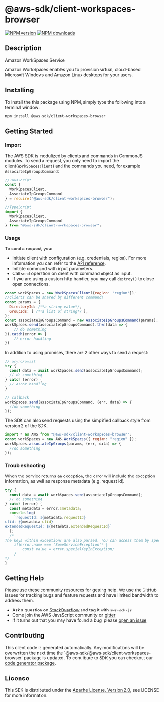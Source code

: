 # @aws-sdk/client-workspaces-browser

[![NPM version](https://img.shields.io/npm/v/@aws-sdk/client-workspaces-browser/preview.svg)](https://www.npmjs.com/package/@aws-sdk/client-workspaces-browser)
[![NPM downloads](https://img.shields.io/npm/dm/@aws-sdk/client-workspaces-browser.svg)](https://www.npmjs.com/package/@aws-sdk/client-workspaces-browser)

## Description

<fullname>Amazon WorkSpaces Service</fullname> <p>Amazon WorkSpaces enables you to provision virtual, cloud-based Microsoft Windows and Amazon Linux desktops for your users.</p>

## Installing

To install the this package using NPM, simply type the following into a terminal window:

```
npm install @aws-sdk/client-workspaces-browser
```

## Getting Started

### Import

The AWS SDK is modulized by clients and commands in CommonJS modules. To send a request, you only need to import the client(`WorkSpacesClient`) and the commands you need, for example `AssociateIpGroupsCommand`:

```javascript
//JavaScript
const {
  WorkSpacesClient,
  AssociateIpGroupsCommand
} = require("@aws-sdk/client-workspaces-browser");
```

```javascript
//TypeScript
import {
  WorkSpacesClient,
  AssociateIpGroupsCommand
} from "@aws-sdk/client-workspaces-browser";
```

### Usage

To send a request, you:

- Initiate client with configuration (e.g. credentials, region). For more information you can refer to the [API reference][].
- Initiate command with input parameters.
- Call `send` operation on client with command object as input.
- If you are using a custom http handler, you may call `destroy()` to close open connections.

```javascript
const workSpaces = new WorkSpacesClient({region: 'region'});
//clients can be shared by different commands
const params = {
  DirectoryId: /**a string value*/,
  GroupIds: [ /**a list of string*/ ],
};
const associateIpGroupsCommand = new AssociateIpGroupsCommand(params);
workSpaces.send(associateIpGroupsCommand).then(data => {
    // do something
}).catch(error => {
    // error handling
})
```

In addition to using promises, there are 2 other ways to send a request:

```javascript
// async/await
try {
  const data = await workSpaces.send(associateIpGroupsCommand);
  // do something
} catch (error) {
  // error handling
}
```

```javascript
// callback
workSpaces.send(associateIpGroupsCommand, (err, data) => {
  //do something
});
```

The SDK can also send requests using the simplified callback style from version 2 of the SDK.

```javascript
import * as AWS from "@aws-sdk/client-workspaces-browser";
const workSpaces = new AWS.WorkSpaces({ region: "region" });
workSpaces.associateIpGroups(params, (err, data) => {
  //do something
});
```

### Troubleshooting

When the service returns an exception, the error will include the exception information, as well as response metadata (e.g. request id).

```javascript
try {
  const data = await workSpaces.send(associateIpGroupsCommand);
  // do something
} catch (error) {
  const metadata = error.$metadata;
  console.log(
    `requestId: ${metadata.requestId}
cfId: ${metadata.cfId}
extendedRequestId: ${metadata.extendedRequestId}`
  );
  /*
The keys within exceptions are also parsed. You can access them by specifying exception names:
    if(error.name === 'SomeServiceException') {
        const value = error.specialKeyInException;
    }
*/
}
```

## Getting Help

Please use these community resources for getting help. We use the GitHub issues for tracking bugs and feature requests and have limited bandwidth to address them.

- Ask a question on [StackOverflow](https://stackoverflow.com/questions/tagged/aws-sdk-js) and tag it with `aws-sdk-js`
- Come join the AWS JavaScript community on [gitter](https://gitter.im/aws/aws-sdk-js-v3)
- If it turns out that you may have found a bug, please [open an issue](https://github.com/aws/aws-sdk-js-v3/issues)

## Contributing

This client code is generated automatically. Any modifications will be overwritten the next time the `@aws-sdk/@aws-sdk/client-workspaces-browser' package is updated. To contribute to SDK you can checkout our [code generator package][].

## License

This SDK is distributed under the
[Apache License, Version 2.0](http://www.apache.org/licenses/LICENSE-2.0),
see LICENSE for more information.

[code generator package]: https://github.com/aws/aws-sdk-js-v3/tree/master/packages/service-types-generator
[api reference]: https://docs.aws.amazon.com/AWSJavaScriptSDK/latest/
